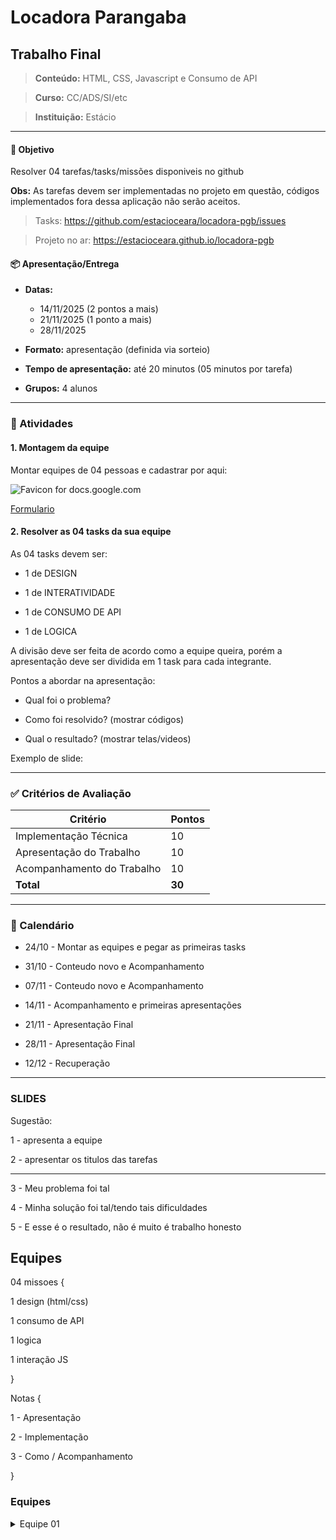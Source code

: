 # Locadora Parangaba

## Trabalho Final

> **Conteúdo:** HTML, CSS, Javascript e Consumo de API

> **Curso:** CC/ADS/SI/etc

> **Instituição:** Estácio


---

#### 🎯 Objetivo

Resolver 04 tarefas/tasks/missões disponiveis no github

**Obs:** As tarefas devem ser implementadas no projeto em questão, códigos implementados fora dessa aplicação não serão aceitos.

  

> Tasks: https://github.com/estacioceara/locadora-pgb/issues

> Projeto no ar: https://estacioceara.github.io/locadora-pgb

  

#### 📦 Apresentação/Entrega

- **Datas:** 
    - 14/11/2025 (2 pontos a mais)
    - 21/11/2025 (1 ponto a mais)
    - 28/11/2025 

- **Formato:** apresentação (definida via sorteio)

- **Tempo de apresentação:** até 20 minutos (05 minutos por tarefa)

- **Grupos:** 4 alunos

  
---

  

### 📌 Atividades

  

#### 1. Montagem da equipe

Montar equipes de 04 pessoas e cadastrar por aqui:

![Favicon for docs.google.com](https://www.google.com/s2/favicons?domain=docs.google.com&sz=32)

  

[Formulario](https://bit.ly/pgb_2025_2)

  

#### 2. Resolver as 04 tasks da sua equipe

As 04 tasks devem ser:

- 1 de DESIGN

- 1 de INTERATIVIDADE

- 1 de CONSUMO DE API

- 1 de LOGICA

  

A divisão deve ser feita de acordo como a equipe queira, porém a apresentação deve ser dividida em 1 task para cada integrante.

  

Pontos a abordar na apresentação:

- Qual foi o problema?

- Como foi resolvido? (mostrar códigos)

- Qual o resultado? (mostrar telas/videos)

Exemplo de slide:
  

---

  

### ✅ Critérios de Avaliação

  

| Critério | Pontos |
| -------------------------- | ------ |
| Implementação Técnica | 10 |
| Apresentação do Trabalho | 10 |
| Acompanhamento do Trabalho | 10 |
| **Total** | **30** |

  

---

  
  

### 📅 Calendário

  

- 24/10 - Montar as equipes e pegar as primeiras tasks

- 31/10 - Conteudo novo e Acompanhamento

- 07/11 - Conteudo novo e Acompanhamento

- 14/11 - Acompanhamento e primeiras apresentações

- 21/11 - Apresentação Final

- 28/11 - Apresentação Final

- 12/12 - Recuperação

  

---

  

### SLIDES

  

Sugestão:

  

1 - apresenta a equipe

2 - apresentar os titulos das tarefas

---

3 - Meu problema foi tal

4 - Minha solução foi tal/tendo tais dificuldades

5 - E esse é o resultado, não é muito é trabalho honesto

  

## Equipes

  

04 missoes {

1 design (html/css)

1 consumo de API

1 logica

1 interação JS

}

  

Notas {

1 - Apresentação

2 - Implementação

3 - Como / Acompanhamento

}

  

  

### Equipes

<details>
<summary>Equipe 01</summary>
<ul>
<li></li>
<li></li>
<li></li>
<li></li>
</ul>
</details>